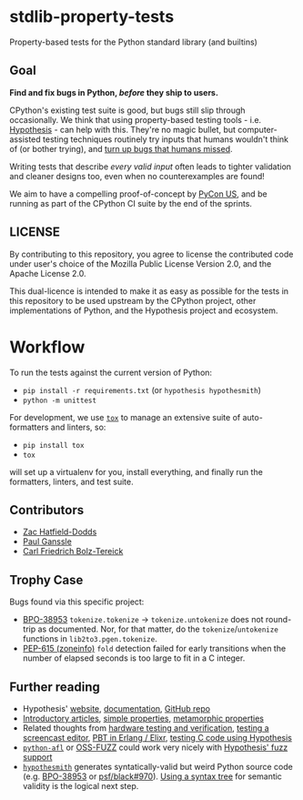 # stdlib-property-tests
Property-based tests for the Python standard library (and builtins)


## Goal

**Find and fix bugs in Python, *before* they ship to users.**

CPython's existing test suite is good, but bugs still slip through occasionally.
We think that using property-based testing tools - i.e.
[Hypothesis](https://hypothesis.readthedocs.io/) - can help with this.
They're no magic bullet, but computer-assisted testing techniques routinely
try inputs that humans wouldn't think of (or bother trying), and
[turn up bugs that humans missed](https://twitter.com/pganssle/status/1193371087968591872).

Writing tests that describe *every valid input* often leads to tighter
validation and cleaner designs too, even when no counterexamples are found!

We aim to have a compelling proof-of-concept by [PyCon US](https://us.pycon.org/2020/),
and be running as part of the CPython CI suite by the end of the sprints.


## LICENSE
By contributing to this repository, you agree to license the contributed
code under user's choice of the Mozilla Public License Version 2.0, and
the Apache License 2.0.

This dual-licence is intended to make it as easy as possible for the tests
in this repository to be used upstream by the CPython project, other
implementations of Python, and the Hypothesis project and ecosystem.


# Workflow
To run the tests against the current version of Python:

- `pip install -r requirements.txt` (or `hypothesis hypothesmith`)
- `python -m unittest`

For development, we use [`tox`](https://tox.readthedocs.io/en/latest/)
to manage an extensive suite of auto-formatters and linters, so:

- `pip install tox`
- `tox`

will set up a virtualenv for you, install everything, and finally run
the formatters, linters, and test suite.


## Contributors
<!--- Add yourself to the end of the list! -->
- [Zac Hatfield-Dodds](https://zhd.dev)
- [Paul Ganssle](https://ganssle.io)
- [Carl Friedrich Bolz-Tereick](http://cfbolz.de/)


## Trophy Case
Bugs found via this specific project:

- [BPO-38953](https://bugs.python.org/issue38953) `tokenize.tokenize` ->
  `tokenize.untokenize` does not round-trip as documented.
  Nor, for that matter, do the `tokenize`/`untokenize` functions in
  `lib2to3.pgen.tokenize`.
- [PEP-615 (zoneinfo)](https://github.com/pganssle/zoneinfo/pull/32/commits/dc389beaaeaa702361fd186d8581da20dda807bb)
  `fold` detection failed for early transitions when the number of elapsed
  seconds is too large to fit in a C integer.


## Further reading

- Hypothesis' [website](https://hypothesis.works/),
  [documentation](https://hypothesis.readthedocs.io/),
  [GitHub repo](https://github.com/HypothesisWorks/hypothesis)
- [Introductory articles](https://hypothesis.works/articles/intro/),
  [simple properties](https://fsharpforfunandprofit.com/posts/property-based-testing-2/),
  [metamorphic properties](https://www.hillelwayne.com/post/metamorphic-testing/)
- Related thoughts from
  [hardware testing and verification](https://danluu.com/testing/),
  [testing a screencast editor](https://wickstrom.tech/programming/2019/03/02/property-based-testing-in-a-screencast-editor-introduction.html),
  [PBT in Erlang / Elixr](https://propertesting.com/toc.html),
  [testing C code using Hypothesis](https://engineering.backtrace.io/posts/2020-03-11-how-hard-is-it-to-guide-test-case-generators-with-branch-coverage-feedback/)
- [`python-afl`](https://github.com/jwilk/python-afl) or
  [OSS-FUZZ](https://github.com/google/oss-fuzz) could work very nicely with
  [Hypothesis' fuzz support](https://hypothesis.readthedocs.io/en/latest/details.html#use-with-external-fuzzers)
- [`hypothesmith`](https://github.com/Zac-HD/hypothesmith)
  generates syntatically-valid but weird Python source code
  (e.g. [BPO-38953](https://bugs.python.org/issue38953) or
  [psf/black#970](https://github.com/psf/black/issues/970)).
  [Using a syntax tree](https://github.com/Zac-HD/hypothesmith/issues/2)
  for semantic validity is the logical next step.
